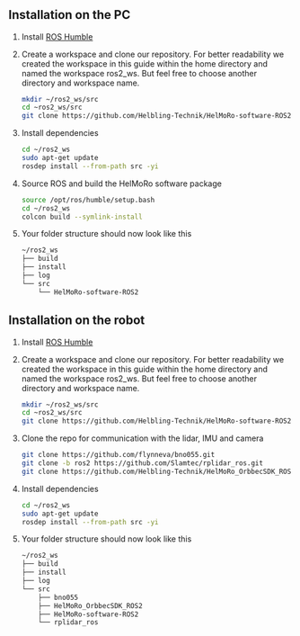 #
## Installation on the PC
1. Install [ROS Humble](https://docs.ros.org/en/humble/Installation.html)

2. Create a workspace and clone our repository. For better readability we created the workspace in this guide within the home directory and named the workspace ros2_ws. But feel free to choose another directory and workspace name.

    ```sh
    mkdir ~/ros2_ws/src
    cd ~ros2_ws/src
    git clone https://github.com/Helbling-Technik/HelMoRo-software-ROS2.git
    ```

3. Install dependencies

    ```sh
    cd ~/ros2_ws
    sudo apt-get update
    rosdep install --from-path src -yi
    ```

4. Source ROS and build the HelMoRo software package

    ```sh
    source /opt/ros/humble/setup.bash
    cd ~/ros2_ws
    colcon build --symlink-install
    ```

5. Your folder structure should now look like this
    ```sh
    ~/ros2_ws
    ├── build
    ├── install
    ├── log
    └── src
        └── HelMoRo-software-ROS2
    ```

## Installation on the robot
1. Install [ROS Humble](https://docs.ros.org/en/humble/How-To-Guides/Installing-on-Raspberry-Pi.html)

2. Create a workspace and clone our repository. For better readability we created the workspace in this guide within the home directory and named the workspace ros2_ws. But feel free to choose another directory and workspace name.

    ```sh
    mkdir ~/ros2_ws/src
    cd ~ros2_ws/src
    git clone https://github.com/Helbling-Technik/HelMoRo-software-ROS2.git
    ```

3. Clone the repo for communication with the lidar, IMU and camera

    ```sh
    git clone https://github.com/flynneva/bno055.git
    git clone -b ros2 https://github.com/Slamtec/rplidar_ros.git
    git clone https://github.com/Helbling-Technik/HelMoRo_OrbbecSDK_ROS2.git
    ```

4. Install dependencies

    ```sh
    cd ~/ros2_ws
    sudo apt-get update
    rosdep install --from-path src -yi
    ```

5. Your folder structure should now look like this
    ```sh
    ~/ros2_ws
    ├── build
    ├── install
    ├── log
    └── src
        ├── bno055
        ├── HelMoRo_OrbbecSDK_ROS2
        ├── HelMoRo-software-ROS2
        └── rplidar_ros
    ```
